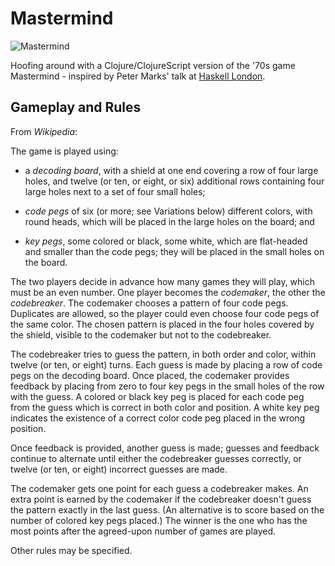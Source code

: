 # Mastermind

![Mastermind](https://upload.wikimedia.org/wikipedia/commons/thumb/2/2d/Mastermind.jpg/300px-Mastermind.jpg)

Hoofing around with a Clojure/ClojureScript version of the '70s game Mastermind - inspired
by Peter Marks' talk at [Haskell London](https://www.youtube.com/watch?v=eSrVC4-p7aI).

## Gameplay and Rules

From _Wikipedia_:

The game is played using:

* a _decoding board_, with a shield at one end covering a row of four 
  large holes, and twelve (or ten, or eight, or six) additional rows 
  containing four large holes next to a set of four small holes;

* _code pegs_ of six (or more; see Variations below) different colors, 
  with round heads, which will be placed in the large holes on the 
  board; and
  
* _key pegs_, some colored or black, some white, which are flat-headed 
  and smaller than the code pegs; they will be placed in the small holes
  on the board.

The two players decide in advance how many games they will play, which must
be an even number. One player becomes the _codemaker_, the other the 
_codebreaker_. The codemaker chooses a pattern of four code pegs. Duplicates
are allowed, so the player could even choose four code pegs of the same color.
The chosen pattern is placed in the four holes covered by the shield, visible
to the codemaker but not to the codebreaker.

The codebreaker tries to guess the pattern, in both order and color, within
twelve (or ten, or eight) turns. Each guess is made by placing a row of code
pegs on the decoding board. Once placed, the codemaker provides feedback by
placing from zero to four key pegs in the small holes of the row with the
guess. A colored or black key peg is placed for each code peg from the guess
which is correct in both color and position. A white key peg indicates the 
existence of a correct color code peg placed in the wrong position.

Once feedback is provided, another guess is made; guesses and feedback 
continue to alternate until either the codebreaker guesses correctly, or 
twelve (or ten, or eight) incorrect guesses are made.

The codemaker gets one point for each guess a codebreaker makes. An extra 
point is earned by the codemaker if the codebreaker doesn't guess the 
pattern exactly in the last guess. (An alternative is to score based on the
number of colored key pegs placed.) The winner is the one who has the most 
points after the agreed-upon number of games are played.

Other rules may be specified.

